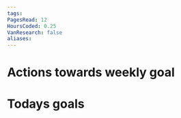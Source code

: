 ```yaml
---
tags: 
PagesRead: 12
HoursCoded: 0.25
VanResearch: false
aliases:
---
```

# Actions towards weekly goal
# Todays goals